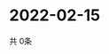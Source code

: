 # 2022-02-15
  共 0条

  <!-- BEGIN -->
  <!-- 最后更新时间Tue Feb 15 2022 12:12:24 GMT+0000 (Coordinated Universal Time) -->
  
  <!-- END -->
  
  